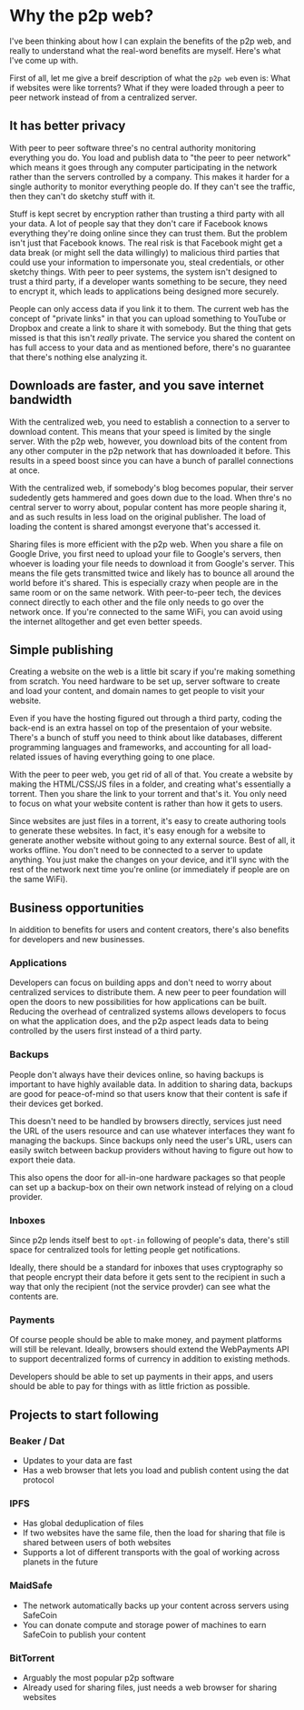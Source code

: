 # Why the p2p web?

I've been thinking about how I can explain the benefits of the p2p web, and really to understand what the real-word benefits are myself. Here's what I've come up with.

First of all, let me give a breif description of what the `p2p web` even is: What if websites were like torrents? What if they were loaded through a peer to peer network instead of from a centralized server.

## It has better privacy

With peer to peer software three's no central authority monitoring everything you do. You load and publish data to "the peer to peer network" which means it goes through any computer participating in the network rather than the servers controlled by a company. This makes it harder for a single authority to monitor everything people do. If they can't see the traffic, then they can't do sketchy stuff with it.

Stuff is kept secret by encryption rather than trusting a third party with all your data. A lot of people say that they don't care if Facebook knows everything they're doing online since they can trust them. But the problem isn't just that Facebook knows. The real risk is that Facebook might get a data break (or might sell the data willingly) to malicious third parties that could use your information to impersonate you, steal credentials, or other sketchy things. With peer to peer systems, the system isn't designed to trust a third party, if a developer wants something to be secure, they need to encrypt it, which leads to applications being designed more securely.

People can only access data if you link it to them. The current web has the concept of "private links" in that you can upload something to YouTube or Dropbox and create a link to share it with somebody. But the thing that gets missed is that this isn't _really_ private. The service you shared the content on has full access to your data and as mentioned before, there's no guarantee that there's nothing else analyzing it.

## Downloads are faster, and you save internet bandwidth

With the centralized web, you need to establish a connection to a server to download content. This means that your speed is limited by the single server. With the p2p web, however, you download bits of the content from any other computer in the p2p network that has downloaded it before. This results in a speed boost since you can have a bunch of parallel connections at once.

With the centralized web, if somebody's blog becomes popular, their server sudedently gets hammered and goes down due to the load. When thre's no central server to worry about, popular content has more people sharing it, and as such results in less load on the original publisher. The load of loading the content is shared amongst everyone that's accessed it.

Sharing files is more efficient with the p2p web. When you share a file on Google Drive, you first need to upload your file to Google's servers, then whoever is loading your file needs to download it from Google's server. This means the file gets transmitted twice and likely has to bounce all around the world before it's shared. This is especially crazy when people are in the same room or on the same network. With peer-to-peer tech, the devices connect directly to each other and the file only needs to go over the network once. If you're connected to the same WiFi, you can avoid using the internet alltogether and get even better speeds.

## Simple publishing

Creating a website on the web is a little bit scary if you're making something from scratch. You need hardware to be set up, server software to create and load your content, and domain names to get people to visit your website.

Even if you have the hosting figured out through a third party, coding the back-end is an extra hassel on top of the presentaion of your website. There's a bunch of stuff you need to think about like databases, different programming languages and frameworks, and accounting for all load-related issues of having everything going to one place.

With the peer to peer web, you get rid of all of that. You create a website by making the HTML/CSS/JS files in a folder, and creating what's essentially a torrent. Then you share the link to your torrent and that's it. You only need to focus on what your website content is rather than how it gets to users.

Since websites are just files in a torrent, it's easy to create authoring tools to generate these websites. In fact, it's easy enough for a website to generate another website without going to any external source. Best of all, it works offline. You don't need to be connected to a server to update anything. You just make the changes on your device, and it'll sync with the rest of the network next time you're online (or immediately if people are on the same WiFi).

## Business opportunities

In aiddition to benefits for users and content creators, there's also benefits for developers and new businesses.

### Applications

Developers can focus on building apps and don't need to worry about centralized services to distribute them. A new peer to peer foundation will open the doors to new possibilities for how applications can be built. Reducing the overhead of centralized systems allows developers to focus on what the application does, and the p2p aspect leads data to being controlled by the users first instead of a third party.

### Backups

People don't always have their devices online, so having backups is important to have highly available data. In addition to sharing data, backups are good for peace-of-mind so that users know that their content is safe if their devices get borked.

This doesn't need to be handled by browsers directly, services just need the URL of the users resource and can use whatever interfaces they want fo managing the backups. Since backups only need the user's URL, users can easily switch between backup providers without having to figure out how to export theie data.

This also opens the door for all-in-one hardware packages so that people can set up a backup-box on their own network instead of relying on a cloud provider.

### Inboxes

Since p2p lends itself best to `opt-in` following of people's data, there's still space for centralized tools for letting people get notifications.

Ideally, there should be a standard for inboxes that uses cryptography so that people encrypt their data before it gets sent to the recipient in such a way that only the recipient (not the service provder) can see what the contents are.

### Payments

Of course people should be able to make money, and payment platforms will still be relevant. Ideally, browsers should extend the WebPayments API to support decentralized forms of currency in addition to existing methods.

Developers should be able to set up payments in their apps, and users should be able to pay for things with as little friction as possible.

## Projects to start following

### Beaker / Dat

- Updates to your data are fast
- Has a web browser that lets you load and publish content using the dat protocol

### IPFS

- Has global deduplication of files
- If two websites have the same file, then the load for sharing that file is shared between users of both websites
- Supports a lot of different transports with the goal of working across planets in the future

### MaidSafe

- The network automatically backs up your content across servers using SafeCoin
- You can donate compute and storage power of machines to earn SafeCoin to publish your content

### BitTorrent

- Arguably the most popular p2p software
- Already used for sharing files, just needs a web browser for sharing websites